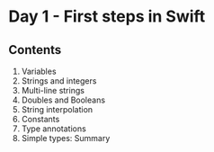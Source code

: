 # Day 1 - First steps in Swift

## Contents
1. Variables
2. Strings and integers
3. Multi-line strings
4. Doubles and Booleans
5. String interpolation
6. Constants
7. Type annotations
8. Simple types: Summary
